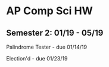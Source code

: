 # AP Comp Sci HW

Semester 2: 01/19 - 05/19
---------------------------------------------------------------------

Palindrome Tester - due 01/14/19

Election'd - due 01/23/19
